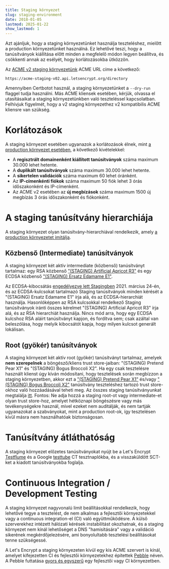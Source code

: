 ```yaml
---
title: Staging környezet
slug: staging-environment
date: 2018-01-05
lastmod: 2025-01-22
show_lastmod: 1
---
```



Azt ajánljuk, hogy a staging környezetünket használja teszteléshez, mielőtt a production környezetünket használná. Ez lehetővé teszi, hogy a tanúsítványok kiállítása előtt minden a megfelelő módon legyen beállítva, és csökkenti annak az esélyét, hogy korlátozásokba ütközzön.

Az [ACME v2 staging környezetünk](https://community.letsencrypt.org/t/staging-endpoint-for-acme-v2/49605) ACME URL címe a következő:

`https://acme-staging-v02.api.letsencrypt.org/directory`

Amennyiben Certbotot használ, a staging környezetünket a `--dry-run` flaggel tudja használni. Más ACME kliensek esetében, kérjük, olvassa el utasításaikat a staging környezetünkben való teszteléssel kapcsolatban. Felhívjuk figyelmét, hogy a v2 staging környezethez v2 kompatibilis ACME kliensre van szükség.

# Korlátozások

A staging környezet esetében ugyanazok a korlátozások élnek, mint [a production környezet esetében](/docs/rate-limits), a következő kivételekkel:

* A **regisztrált domainenként kiállított tanúsítványok** száma maximum 30.000 lehet hetente.
* A **duplikált tanúsítványok** száma maximum 30.000 lehet hetente.
* A **sikertelen validációk** száma maximum 60 lehet óránként.
* Az **IP-címenkénti fiókok** száma maximum 50 fiók lehet 3 órás időszakonként és IP-címenként.
* Az ACME v2 esetében az **új megbízások** száma maximum 1500 új megbízás 3 órás időszakonként és fiókonként.

# A staging tanúsítvány hierarchiája

A staging környezet olyan tanúsítvány-hierarchiával rendelkezik, amely [a production környezetet imitálja](/certificates).

## Közbenső (Intermediate) tanúsítványok

A staging környezet két aktív intermediate (közbenső) tanúsítványt tartalmaz: egy RSA közbenső ["(STAGING) Artificial Apricot R3"](/certs/staging/letsencrypt-stg-int-r3.pem) és egy ECDSA közbenső ["(STAGING) Ersatz Edamame E1"](/certs/staging/letsencrypt-stg-int-e1.pem).

Az ECDSA-kibocsátás [engedélyezve lett Stagingben](https://community.letsencrypt.org/t/ecdsa-issuance-available-in-staging-march-24/147839) 2021. március 24-én, és az ECDSA-kulcsokat tartalmazó Staging tanúsítványok minden kérését a "(STAGING) Ersatz Edamame E1" írja alá, és az ECDSA-hierarchiát használja. Hasonlóképpen az RSA kulcsokkal rendelkező Staging tanúsítványok iránti összes kérelmet "(STAGING) Artificial Apricot R3" írja alá, és az RSA hierarchiát használja. Nincs mód arra, hogy egy ECDSA kulcshoz RSA aláírt tanúsítványt kapjon, és fordítva sem; csak azáltal van beleszólása, hogy melyik kibocsátót kapja, hogy milyen kulcsot generált lokálisan.

## Root (gyökér) tanúsítványok

A staging környezet két aktív root (gyökér) tanúsítványt tartalmaz, amelyek **nem szerepelnek** a böngésző/kliens trust store-jaiban: "(STAGING) Pretend Pear X1" és "(STAGING) Bogus Broccoli X2". Ha egy csak tesztelésre használt klienst úgy kíván módosítani, hogy tesztelések során megbízzon a staging környezetben, akkor ezt a ["(STAGING) Pretend Pear X1"](/certs/staging/letsencrypt-stg-root-x1.pem) és/vagy ["(STAGING) Bogus Broccoli X2"](/certs/staging/letsencrypt-stg-root-x2.pem) tanúsítvány teszteléshez tartozó trust store-okhoz való hozzáadásával teheti meg. Az összes staging tanúsítványunkat megtalálja [itt](/static/certs/staging).  Fontos: Ne adja hozzá a staging root-ot vagy intermediate-et olyan trust store-hoz, amelyet hétköznapi böngészésre vagy más tevékenységekre használ, mivel ezeket nem auditálják, és nem tartják ugyanazokat a szabványokat, mint a production root-ok, így tesztelésen kívül másra nem használhatóak biztonságosan.

# Tanúsítvány átláthatóság

A staging környezet előzetes tanúsítványokat nyújt be a Let's Encrypt [Testflume](/docs/ct-logs) és a Google [testtube](http://www.certificate-transparency.org/known-logs#TOC-Test-Logs) CT tesztnaplókba, és a visszaküldött SCT-ket a kiadott tanúsítványokba foglalja.

# Continuous Integration / Development Testing

A staging környezet nagyvonalú limit beállításokkal rendelkezik, hogy lehetővé tegye a tesztelést, de nem alkalmas a fejlesztői környezetekkel vagy a continuous integration-el (CI) való együttműködésre. A külső szerverekhez intézett hálózati kérések instabilitást okozhatnak, és a staging környezet nem kínál lehetőséget a DNS "hamisítására" vagy a validáció sikerének megkérdőjelezésére, ami bonyolultabb tesztelési beállításokat tenne szükségessé.

A Let's Encrypt a staging környezeten kívül egy kis ACME szervert is kínál, amelyet kifejezetten CI és fejlesztői környezetekhez építettek [Pebble](https://github.com/letsencrypt/pebble) néven. A Pebble futtatása [gyors és egyszerű](https://github.com/letsencrypt/pebble#docker) egy fejlesztői vagy CI környezetben.
